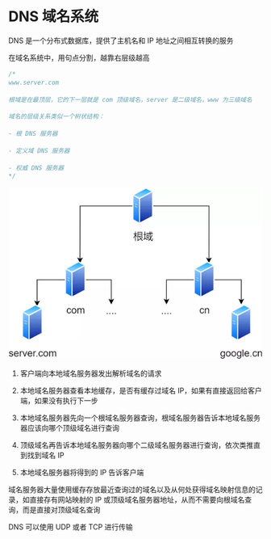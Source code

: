# DNS 域名系统

DNS 是一个分布式数据库，提供了主机名和 IP 地址之间相互转换的服务

在域名系统中，用句点分割，越靠右层级越高

```cpp
/*
www.server.com

根域是在最顶层，它的下一层就是 com 顶级域名，server 是二级域名，www 为三级域名

域名的层级关系类似一个树状结构：

- 根 DNS 服务器

- 定义域 DNS 服务器

- 权威 DNS 服务器
*/
```

![](../Picture/Network/dns/01.png)

1. 客户端向本地域名服务器发出解析域名的请求

2. 本地域名服务器查看本地缓存，是否有缓存过域名 IP，如果有直接返回给客户端，如果没有执行下一步

3. 本地域名服务器先向一个根域名服务器查询，根域名服务器告诉本地域名服务器应该向哪个顶级域名进行查询

4. 顶级域名再告诉本地域名服务器向哪个二级域名服务器进行查询，依次类推直到找到域名 IP

5. 本地域名服务器将得到的 IP 告诉客户端

域名服务器大量使用缓存存放最近查询过的域名以及从何处获得域名映射信息的记录，如直接存有网站映射的 IP 或顶级域名服务器地址，从而不需要向根域名查询，而是直接对顶级域名查询

DNS 可以使用 UDP 或者 TCP 进行传输